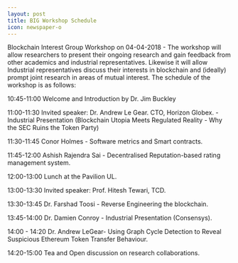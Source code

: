 ```yaml
---
layout: post
title: BIG Workshop Schedule
icon: newspaper-o
---
```


Blockchain Interest Group Workshop on 04-04-2018 - The workshop will allow researchers to present their ongoing research and gain feedback from other academics and industrial representatives. Likewise it will allow Industrial representatives discuss their interests in blockchain and (ideally) prompt joint research in areas of mutual interest. The schedule of the workshop is as follows:

10:45-11:00 Welcome and Introduction by Dr. Jim Buckley

11:00-11:30 Invited speaker: Dr. Andrew Le Gear. CTO, Horizon Globex. - Industrial Presentation (Blockchain Utopia Meets Regulated Reality - Why the SEC Ruins the Token Party)

11:30-11:45 Conor Holmes - Software metrics and Smart contracts.

11:45-12:00 Ashish Rajendra Sai - Decentralised Reputation-based rating management system.

12:00-13:00 Lunch at the Pavilion UL.

13:00-13:30 Invited speaker: Prof. Hitesh Tewari, TCD.

13:30-13:45 Dr. Farshad Toosi - Reverse Engineering the blockchain.

13:45-14:00 Dr. Damien Conroy - Industrial Presentation (Consensys).

14:00 - 14:20 Dr. Andrew LeGear- Using Graph Cycle Detection to Reveal Suspicious Ethereum Token Transfer Behaviour.

14:20-15:00 Tea and Open discussion on research collaborations.
